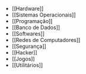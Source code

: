 * [[Hardware]]
* [[Sistemas Operacionais]]
* [[Programação]]
* [[Banco de Dados]]
* [[Softwares]]
* [[Redes de Computadores]]
* [[Segurança]]
* [[Hacker]]
* [[Jogos]]
* [[Utilitários]] 